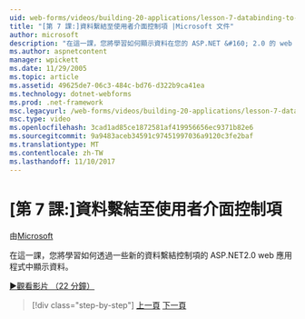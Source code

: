```yaml
---
uid: web-forms/videos/building-20-applications/lesson-7-databinding-to-user-interface-controls
title: "[第 7 課:]資料繫結至使用者介面控制項 |Microsoft 文件"
author: microsoft
description: "在這一課，您將學習如何顯示資料在您的 ASP.NET &#160; 2.0 的 web 應用程式，透過一些新的資料繫結控制項。"
ms.author: aspnetcontent
manager: wpickett
ms.date: 11/29/2005
ms.topic: article
ms.assetid: 49625de7-06c3-484c-bd76-d322b9ca41ea
ms.technology: dotnet-webforms
ms.prod: .net-framework
msc.legacyurl: /web-forms/videos/building-20-applications/lesson-7-databinding-to-user-interface-controls
msc.type: video
ms.openlocfilehash: 3cad1ad85ce1872581af419956656ec9371b82e6
ms.sourcegitcommit: 9a9483aceb34591c97451997036a9120c3fe2baf
ms.translationtype: MT
ms.contentlocale: zh-TW
ms.lasthandoff: 11/10/2017
---
```

<a name="lesson-7-databinding-to-user-interface-controls"></a>[第 7 課:]資料繫結至使用者介面控制項
====================
由[Microsoft](https://github.com/microsoft)

在這一課，您將學習如何透過一些新的資料繫結控制項的 ASP.NET2.0 web 應用程式中顯示資料。

[&#9654;觀看影片 （22 分鐘）](https://channel9.msdn.com/Blogs/ASP-NET-Site-Videos/lesson-7-databinding-to-user-interface-controls)

>[!div class="step-by-step"]
[上一頁](lesson-6-working-with-stylesheets-and-master-pages.md)
[下一頁](lesson-8-working-with-the-gridview-and-formview.md)
